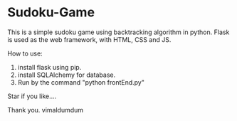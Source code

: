 # Sudoku-Game
This is a simple sudoku game using backtracking algorithm in python. Flask is used as the web framework, with HTML, CSS and JS.

How to use:
1. install flask using pip.
2. install SQLAlchemy for database.
3. Run by the command "python frontEnd.py"

Star if you like....

Thank you.
vimaldumdum
